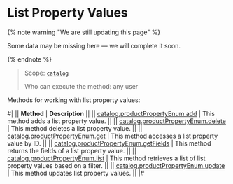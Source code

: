 # List Property Values

{% note warning "We are still updating this page" %}

Some data may be missing here — we will complete it soon.

{% endnote %}

> Scope: [`catalog`](../../scopes/permissions.md)
>
> Who can execute the method: any user

Methods for working with list property values:

#|
|| **Method** | **Description** ||
|| [catalog.productPropertyEnum.add](./catalog-product-property-enum-add.md) | This method adds a list property value. ||
|| [catalog.productPropertyEnum.delete](./catalog-product-property-enum-delete.md) | This method deletes a list property value. ||
|| [catalog.productPropertyEnum.get](./catalog-product-property-enum-get.md) | This method accesses a list property value by ID. ||
|| [catalog.productPropertyEnum.getFields](./catalog-product-property-enum-get-fields.md) | This method returns the fields of a list property value. ||
|| [catalog.productPropertyEnum.list](./catalog-product-property-enum-list.md) | This method retrieves a list of list property values based on a filter. ||
|| [catalog.productPropertyEnum.update](./catalog-product-property-enum-update.md) | This method updates list property values. ||
|#